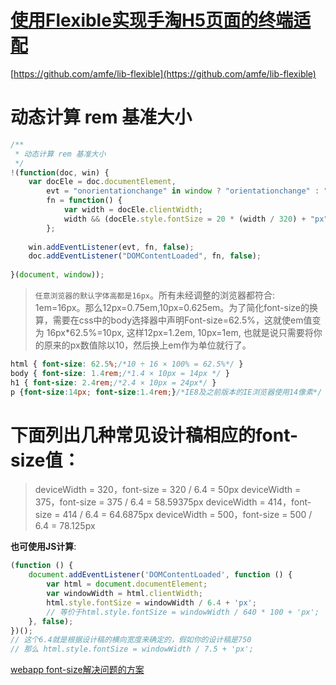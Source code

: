 
# [使用Flexible实现手淘H5页面的终端适配](http://www.w3cplus.com/mobile/lib-flexible-for-html5-layout.html)

[https://github.com/amfe/lib-flexible](https://github.com/amfe/lib-flexible)

# 动态计算 rem 基准大小
```js
/**
 * 动态计算 rem 基准大小
 */
!(function(doc, win) {
    var docEle = doc.documentElement,
        evt = "onorientationchange" in window ? "orientationchange" : "resize",
        fn = function() {
            var width = docEle.clientWidth;
            width && (docEle.style.fontSize = 20 * (width / 320) + "px");
        };
     
    win.addEventListener(evt, fn, false);
    doc.addEventListener("DOMContentLoaded", fn, false);
 
}(document, window));
```

> `任意浏览器的默认字体高都是16px`。所有未经调整的浏览器都符合: 1em=16px。那么12px=0.75em,10px=0.625em。为了简化font-size的换算，需要在css中的body选择器中声明Font-size=62.5%，这就使em值变为 16px*62.5%=10px, 这样12px=1.2em, 10px=1em, 也就是说只需要将你的原来的px数值除以10，然后换上em作为单位就行了。

```css
html { font-size: 62.5%;/*10 ÷ 16 × 100% = 62.5%*/ } 
body { font-size: 1.4rem;/*1.4 × 10px = 14px */ }
h1 { font-size: 2.4rem;/*2.4 × 10px = 24px*/ }
p {font-size:14px; font-size:1.4rem;}/*IE8及之前版本的IE浏览器使用14像素*/
```


# 下面列出几种常见设计稿相应的font-size值：
> deviceWidth = 320，font-size = 320 / 6.4 = 50px
> deviceWidth = 375，font-size = 375 / 6.4 = 58.59375px
> deviceWidth = 414，font-size = 414 / 6.4 = 64.6875px
> deviceWidth = 500，font-size = 500 / 6.4 = 78.125px 

**也可使用JS计算**:
```js
(function () {
    document.addEventListener('DOMContentLoaded', function () {
        var html = document.documentElement;
        var windowWidth = html.clientWidth;
        html.style.fontSize = windowWidth / 6.4 + 'px';
        // 等价于html.style.fontSize = windowWidth / 640 * 100 + 'px';
    }, false);
})();
// 这个6.4就是根据设计稿的横向宽度来确定的，假如你的设计稿是750
// 那么 html.style.fontSize = windowWidth / 7.5 + 'px';
```
[webapp font-size解决问题的方案 ](http://blog.csdn.net/huang100qi/article/details/49886713)